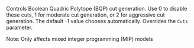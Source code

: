 Controls Boolean Quadric Polytope (BQP) cut generation. Use 0 to disable these cuts, 1 for moderate cut generation, or 2
for aggressive cut generation. The default -1 value chooses automatically. Overrides the `Cuts` parameter.

Note: Only affects mixed integer programming (MIP) models